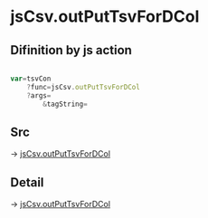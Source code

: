 # jsCsv.outPutTsvForDCol

## Difinition by js action

```js.js

var=tsvCon
	?func=jsCsv.outPutTsvForDCol
	?args=
		&tagString=
```

## Src

-> [jsCsv.outPutTsvForDCol](https://github.com/puutaro/CommandClick/blob/master/app/src/main/java/com/puutaro/commandclick/fragment_lib/terminal_fragment/js_interface/JsCsv.kt#L361)

## Detail

-> [jsCsv.outPutTsvForDCol](https://github.com/puutaro/CommandClick/blob/master/md/developer/js_interface/details/JsCsv/outPutTsvForDCol.md)
